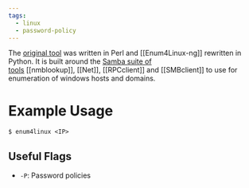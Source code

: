 ```yaml
---
tags:
  - linux
  - password-policy
---
```

The [original tool](https://github.com/CiscoCXSecurity/enum4linux) was written in Perl and [[Enum4Linux-ng]] rewritten in Python. It is built around the [Samba suite of tools](https://www.samba.org/samba/docs/current/man-html/samba.7.html) [[nmblookup]], [[Net]], [[RPCclient]] and [[SMBclient]] to use for enumeration of windows hosts and domains.

# Example Usage
```shell-session
$ enum4linux <IP>
```
## Useful Flags
- `-P`: Password policies